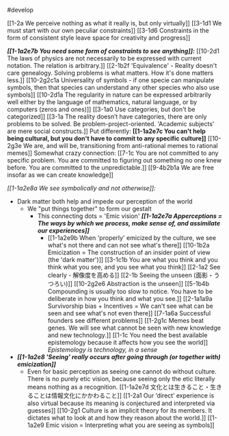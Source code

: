 #develop 

[[1-2a We perceive nothing as what it really is, but only virtually]]
[[3-1d1 We must start with our own peculiar constraints]]
[[3-1d6 Constraints in the form of consistent style leave space for creativity and progress]]

***[[1-1a2e7b You need some form of constraints to see anything]]:***
	[[10-2d1 The laws of physics are not necessarily to be expressed with current notation. The relation is arbitrary.]]
		[[2-1b2f 'Equivalence' - Reality doesn't care genealogy. Solving problems is what matters. How it's done matters less.]]
		[[10-2g2c1a Universality of symbols - if one specie can manipulate symbols, then that species can understand any other species who also use symbols]]
		[[10-2d1a The regularity in nature can be expressed arbitrarily well either by the language of mathematics, natural language, or by computers (zeros and ones)]]
	[[3-1a0 Use categories, but don't be categorized]]
		[[3-1a The reality doesn’t have categories, there are only problems to be solved. Be problem-project-oriented. 'Academic subjects' are mere social constructs.]]
	Put differently: **[[1-1a2e7c You can't help being cultural, but you don't have to commit to any specific culture]]**
		[[10-2g3e We are, and will be, transitioning from anti-rational memes to rational memes]]
		Somewhat crazy connection:
			[[7-1c You are not committed to any specific problem. You are committed to figuring out something no one knew before. You are committed to the unpredictable.]]
				[[9-4b2b1a We are free insofar as we can create knowledge]]

*[[1-1a2e8a We see symbolically and not otherwise]]:*
- Dark matter both help and impede our perception of the world
	- We "put things together" to form our gestalt
		- This connecting dots = 'Emic vision'
			***[[1-1a2e7a Apperceptions = The ways by which we process, make sense of, and assimilate our experiences]]***
			- [[1-1a2e9b When 'properly' emicized by the culture, we see what's not there and can not see what's there]]
				[[10-1b2a Emicization = The construction of an insider point of view (the 'dark matter')]]
				[[3-1c1b You are what you think and you think what you see, and you see what you think]]
					[[2-1a2 See clearly - 解像度を高める]]
					[[2-1b Seeing the unseen (面影・うつろい)]]
					[[10-2g2e6 Abstraction is the unseen]]
					[[5-1b4b Compounding is usually too slow to notice. You have to be deliberate in how you think and what you see.]]
					[[2-1a1a9a Survivorship bias + Incentives = We can't see what can be seen and see what's not even there]]
					[[7-1a6a Successful founders see different problems]]
					[[1-2g1c Memes beat genes. We will see what cannot be seen with new knowledge and new technology.]]
					[[1-1c You need the best available epistemology because it affects how you see the world]] 
						*Epistemology is technology, in a sense*
- ***[[1-1a2e8 'Seeing' really occurs after going through (or together with) emicization]]***
	- Even for basic perception as seeing one cannot do without culture. There is no purely etic vision, because seeing only the etic literally means nothing as a recognition. 
		[[1-1a2e7d 文化とは生きること・生きることは情報文化にかかわること]]
		[[1-2a1 Our ‘direct’ experience is also virtual because its meaning is conjectured and interpreted via guesses]]
			[[10-2g1 Culture is an implicit theory for its members. It dictates what to look at and how they reason about the world.]]
				[[1-1a2e9 Emic vision = Interpreting what you are seeing as symbols]]